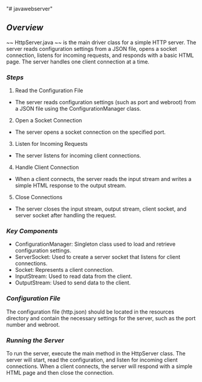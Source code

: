"# javawebserver" 

## *Overview*
~~ HttpServer.java ~~ is the main driver class for a simple HTTP server. The server reads configuration settings from a JSON file, opens a socket connection, listens for incoming requests, and responds with a basic HTML page. The server handles one client connection at a time.

### *Steps*
1.    Read the Configuration File
 -   The server reads configuration settings (such as port and webroot) from a JSON file using the ConfigurationManager class.
    
2.    Open a Socket Connection
-    The server opens a socket connection on the specified port.

3.    Listen for Incoming Requests
-    The server listens for incoming client connections.

4.    Handle Client Connection
-   When a client connects, the server reads the input stream and writes a simple HTML response to the output stream.

5.    Close Connections
-    The server closes the input stream, output stream, client socket, and server socket after handling the request.

### *Key Components*
* ConfigurationManager: Singleton class used to load and retrieve configuration settings.
* ServerSocket: Used to create a server socket that listens for client connections.
* Socket: Represents a client connection.
* InputStream: Used to read data from the client.
* OutputStream: Used to send data to the client.
### *Configuration File*
The configuration file (http.json) should be located in the resources directory and contain the necessary settings for the server, such as the port number and webroot.

### *Running the Server*
To run the server, execute the main method in the HttpServer class. The server will start, read the configuration, and listen for incoming client connections. When a client connects, the server will respond with a simple HTML page and then close the connection.